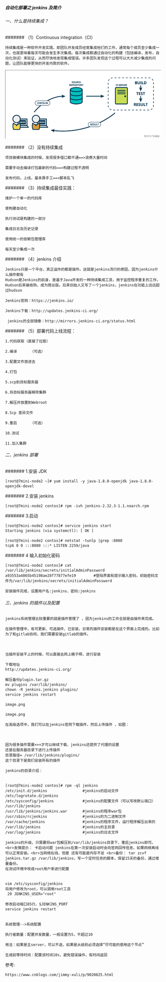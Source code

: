 ##### 自动化部署之 jenkins 及简介

###### 一、什么是持续集成？

####### （1）Continuous integration（CI）

    持续集成是一种软件开发实践，即团队开发成员经常集成他们的工作，通常每个成员至少集成一次，也就意味着每天可能会发生多次集成。每次集成都通过自动化的构建（包括编译，发布，自动化测试）来验证，从而尽快地发现集成错误。许多团队发现这个过程可以大大减少集成的问题，让团队能够更快的开发内聚的软件。

![image.png](refer/jenkins-refer.png)

####### （2）没有持续集成

    项目做模块集成的时候，发现很多借口都不通==>浪费大量时间

    需要手动去编译打包最新的代码==>构建过程不透明

    发布代码，上线，基本靠手工==>脚本乱飞

####### （3）持续集成最佳实践：

    维护一个单一的代码库

    使构建自动化

    执行测试是构建的一部分

    集成日志及历史记录

    使用统一的依赖包管理库

    每天至少集成一次

####### （4）jenkins 介绍

    Jenkins只是一个平台，真正运作的都是插件。这就是jenkins流行的原因，因为jenkins什么插件都有
    Hudson是Jenkins的前身，是基于Java开发的一种持续集成工具，用于监控程序重复的工作，Hudson后来被收购，成为商业版。后来创始人又写了一个jenkins，jenkins在功能上远远超过hudson

    Jenkins官网：https://jenkins.io/

    Jenkins下载：http://updates.jenkins-ci.org/

     jenkins的全部镜像：http://mirrors.jenkins-ci.org/status.html

####### （5）部署代码上线流程：

    1.代码获取（直接了拉取）

    2.编译      （可选）

    3.配置文件放进去

    4.打包

    5.scp到目标服务器

    6.将目标服务器移除集群

    7.解压并放置到Webroot

    8.Scp 差异文件

    9.重启      （可选）

    10.测试

    11.加入集群

###### 二、jenkins 部署

####### 1.安装 JDK

    [root@7mini-node2 ~]# yum install -y java-1.8.0-openjdk java-1.8.0-openjdk-devel

####### 2.安装 jenkins

    [root@7mini-node2 contos]# rpm -ivh jenkins-2.32.3-1.1.noarch.rpm

####### 3.启动

    [root@7mini-node2 contos]# service jenkins start
    Starting jenkins (via systemctl): [ OK ]

    [root@7mini-node2 contos]# netstat -tunlp |grep :8080
    tcp6 0 0 :::8080 :::* LISTEN 2259/java

####### 4 输入初始化密码

    [root@7mini-node2 contos]# cat /var/lib/jenkins/secrets/initialAdminPassword
    a93553a4865b45198ae28f77877efe19        #登陆界面有提示输入密码，初始密码文件为/var/lib/jenkins/secrets/initialAdminPassword

    安装插件完成，设置用户名:jenkins，密码:jenkins

###### 三、jenkins 的插件以及配置

    jenkins系统管理比较重要的就是插件管理了 ，因为jenkins的工作全部是由插件来完成。

    在插件管理中，有可更新、可选插件、已安装，日常的插件安装都是在这个界面上完成的。比如为了和gitlab协同，我们需要安装gitlab的插件。



    当插件安装不上的时候，可以直接去网上瞎子啊，进行安装

    下载地址
    http://updates.jenkins-ci.org/

    解压备份plugin.tar.gz
    mv plugins /var/lib/jenkins/
    chown -R jenkins.jenkins plugins/
    service jenkins restart

    image.png

    image.png

    在高级选项中，我们可以在jenkins官网下载插件，然后上传插件 ，如图：



    因为很多插件需要×××才可以继续下载，jenkins还提供了代理的设置
    还是在服务器目录下进行上传插件
    目录路径= /var/lib/jenkins/plugins/
    这个目录下是我们安装所有的插件

    jenkins的目录介绍：


    [root@7mini-node2 contos]# rpm -ql jenkins
    /etc/init.d/jenkins                #jenkins的启动文件
    /etc/logrotate.d/jenkins
    /etc/sysconfig/jenkins             #jenkins的配置文件（可以写改默认端口）
    /usr/lib/jenkins
    /usr/lib/jenkins/jenkins.war       #jenkins的程序war包
    /usr/sbin/rcjenkins                #jenkins的为二进制文件
    /var/cache/jenkins                 #jenkins的程序文件，运行程序解压出来的
    /var/lib/jenkins                   #jenkins的主目录
    /var/log/jenkins                   #jenkins的日志文件

    jenkins的升级，只需要将war包解压到/var/lib/jenkins目录下，重启jenkins即可。 <br>友情提示： 卡启动问题 jenkins在第一次安装启动时会向官网回传信息，如果网络离线可以正常安装。<br>当网络在线，但是 还有可能是内存不足 <br>备份： tar zcvf jenkins.tar.gz /var/lib/jenkins，写一个定时任务的脚本，保留15天的备份，通过增量备份。
    在测试环境中改成root用户来进行配置


    vim /etc/sysconfig/jenkins
    将用户修改为root，可以调用root工具
     29 JENKINS_USER="root"

    修改启动端口85行，$JENKINS_PORT
    service jenkins restart


    系统管理-->系统配置

    执行者数量：配置并发数量，一般设置为5，不超过10

    用法：如果是主server，可以不选，如果是从级别必须选择“尽可能的使用这个节点”

    生成前等待时间：配置该时间10s，避免错误操作，有时间返回

参考:

    https://www.cnblogs.com/jimmy-xuli/p/9020825.html

